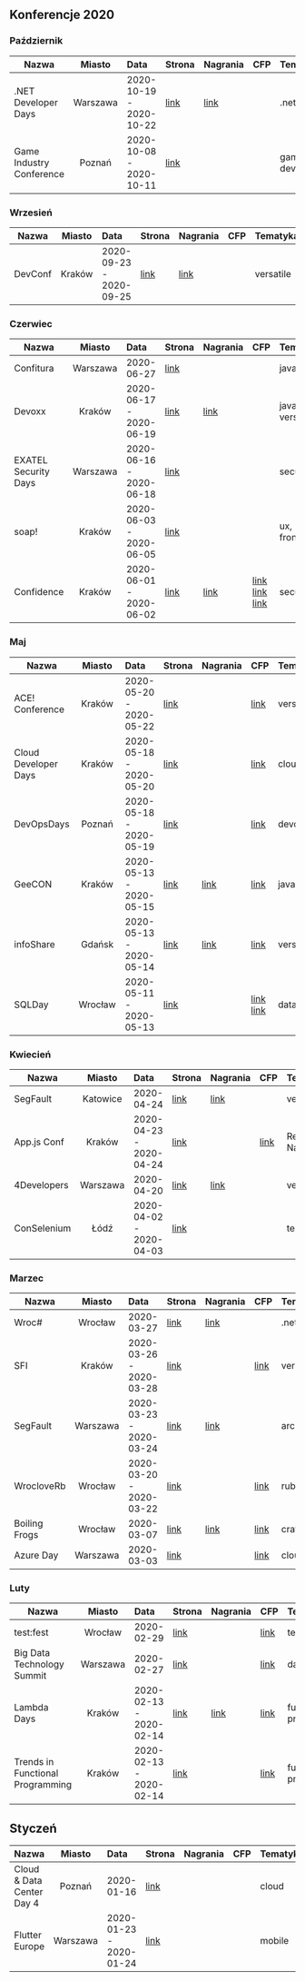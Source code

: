 ## Konferencje 2020

### Październik
| Nazwa | Miasto | Data | Strona | Nagrania | CFP | Tematyka | Warsztaty |
|----------|:-------------:|:------|:------|:------|:------|:------|:------|
| .NET Developer Days | Warszawa | 2020-10-19 - 2020-10-22 | [link](http://net.developerdays.pl/) | [link](https://www.youtube.com/channel/UC_oRRPZrYP4gZQOJOcuTyUw/videos) | | .net | TAK |
| Game Industry Conference | Poznań | 2020-10-08 - 2020-10-11 | [link](https://gic.gd/) | | | game development |

### Wrzesień
| Nazwa | Miasto | Data | Strona | Nagrania | CFP | Tematyka | Warsztaty |
|----------|:-------------:|:------|:------|:------|:------|:------|:------|
| DevConf | Kraków | 2020-09-23 - 2020-09-25 | [link](http://devconf.pl) | [link](https://www.youtube.com/channel/UCXp2tbIOcFe0WP1OaoREmWA/videos) | | versatile | TAK |

### Czerwiec

| Nazwa | Miasto | Data | Strona | Nagrania | CFP | Tematyka | Warsztaty |
|----------|:-------------:|:------|:------|:------|:------|:------|:------|
| Confitura | Warszawa | 2020-06-27 | [link](https://confitura.pl/) | | | java |
| Devoxx | Kraków | 2020-06-17 - 2020-06-19 | [link](http://devoxx.pl/) | [link](https://www.youtube.com/watch?v=5VFOYM6DlJc&list=PLRsbF2sD7JVqYR6LI7atNZFvVKyAC1lwH) | | java, versatile |
| EXATEL Security Days | Warszawa | 2020-06-16 - 2020-06-18 | [link](https://exatelsecuritydays.pl/) | | | security | TAK
| soap! | Kraków | 2020-06-03 - 2020-06-05 | [link](http://soapconf.com/) | | | ux, frontend |
| Confidence | Kraków | 2020-06-01 - 2020-06-02 | [link](https://confidence-conference.org/) | [link](https://www.youtube.com/user/PROIDEAconferences/playlists?sort=dd&shelf_id=8&view=50) | [link](https://confidence-conference.org/2020/call_for_papers_2020.html) [link](https://confidence-conference.org/2020/call_for_workshops_2020.html) [link](https://confidence-conference.org/2020/call_for_trainings_2020.html) | security | TAK |

### Maj

| Nazwa | Miasto | Data | Strona | Nagrania | CFP | Tematyka | Warsztaty |
|----------|:-------------:|:------|:------|:------|:------|:------|:------|
| ACE! Conference | Kraków | 2020-05-20 - 2020-05-22 | [link](https://www.aceconf.com) | | [link](https://www.aceconf.com/become-speaker) | versatile | |
| Cloud Developer Days | Kraków | 2020-05-18 - 2020-05-20 | [link](http://cloud.developerdays.pl/) | | [link](https://sessionize.com/cloud-developerdays-2020) | cloud | TAK
| DevOpsDays | Poznań | 2020-05-18 - 2020-05-19 | [link](https://devopsdays.org/events/2020-poznan/welcome/) ||[link](https://docs.google.com/forms/d/e/1FAIpQLSfska6caf3nExFOdXigiuhr4cWn8_VMBaEbMMFq0LrM7glAUA/viewform)|devops||
| GeeCON | Kraków | 2020-05-13 - 2020-05-15 | [link](https://geecon.org/) | [link](https://www.youtube.com/channel/UCVnJYdr91EZW8YvtMrxB1bg/videos) | [link](http://2020.geecon.org/cfp/) | java | |
| infoShare | Gdańsk | 2020-05-13 - 2020-05-14 | [link](https://infoshare.pl/)  | [link](https://www.youtube.com/user/infoSharePL/playlists) | [link](https://infoshare.pl/call-for-speakers/) | versatile | |
| SQLDay | Wrocław | 2020-05-11 - 2020-05-13 | [link](https://sqlday.pl/) | | [link](https://docs.google.com/forms/d/e/1FAIpQLSe9j2QdpGSdrxUq4UdXJkrde1-HnILrZiM6qmjdFq6tVkqABw/viewform) [link](https://docs.google.com/forms/d/e/1FAIpQLSfsUQkLm-yACw0wYOyVFn2_y68PIgq0GTsy6_qpbjm1qiMohw/viewform) | database | TAK |

### Kwiecień

| Nazwa | Miasto | Data | Strona | Nagrania | CFP | Tematyka | Warsztaty |
|----------|:-------------:|:------|:------|:------|:------|:------|:------|
| SegFault | Katowice | 2020-04-24 | [link](https://segfault.events/katowice2020/) | [link](https://www.youtube.com/channel/UCV38Do_3C5uVk3lWePkyxTA/videos) | | versatile | |
| App.js Conf | Kraków | 2020-04-23 - 2020-04-24 | [link](https://appjs.co/) | | [link](https://docs.google.com/forms/d/e/1FAIpQLSck40APTOMgd2hV6QV_s_DwBaONIj0eQHYYeaCoeIKyZfkF1Q/viewform) | React Native | |
| 4Developers | Warszawa | 2020-04-20 | [link](https://4developers.org.pl/) | [link](https://www.youtube.com/user/PROIDEAconferences/playlists?sort=dd&shelf_id=13&view=50) | | versatile |
| ConSelenium | Łódź | 2020-04-02 - 2020-04-03 | [link](http://conselenium.pl/)||| testing | TAK |

### Marzec

| Nazwa | Miasto | Data | Strona | Nagrania | CFP | Tematyka | Warsztaty |
|----------|:-------------:|:------|:------|:------|:------|:------|:------|
| Wroc# | Wrocław | 2020-03-27 | [link](https://www.wrocsharp.com/)  | [link](https://www.youtube.com/channel/UCQBldPvCFyB7GECmEsXKBlw/videos) | | .net | |
| SFI | Kraków | 2020-03-26 - 2020-03-28 | [link](https://sfi.pl/) | |[link](https://twitter.com/sfikrakow/status/1201193221914804224) | versatile | |
| SegFault | Warszawa | 2020-03-23 - 2020-03-24 | [link](https://segfault.events/warszawa2020/) | [link](https://www.youtube.com/channel/UCV38Do_3C5uVk3lWePkyxTA/videos) | | architecture | TAK |
| WrocloveRb  | Wrocław | 2020-03-20 - 2020-03-22 | [link](https://wrocloverb.com/) | | [link](https://cfp-wrocloverb.herokuapp.com/) | ruby | |
| Boiling Frogs | Wrocław | 2020-03-07 | [link](https://2020.boilingfrogs.pl/) | [link](https://www.youtube.com/channel/UCgUfIjfLvWmARsQ-d5gPzrw/videos) | [link](https://2020.boilingfrogs.pl/#cfp) | craftsmanship | |
| Azure Day | Warszawa | 2020-03-03 | [link](https://azureday.pro/) | | [link](https://forms.microsoft.com/Pages/ResponsePage.aspx?id=Gbdpq3Nn5EGlr_ruzER8CRXGk1gk1S9EtzXyd0zvPNFUOURVRTNHNThNS1dON1NMME1PMEg2S1VYVS4u) | cloud | |

### Luty

| Nazwa | Miasto | Data | Strona | Nagrania | CFP | Tematyka | Warsztaty |
|----------|:-------------:|:------|:------|:------|:------|:------|:------|
| test:fest | Wrocław | 2020-02-29 | [link](http://testfest.pl/) | | [link](https://docs.google.com/forms/d/e/1FAIpQLScVpuJ6Xeych66y5EVhJuLHgB7hW4vWOeFzjeYGSOa6yunZCg/viewform) | testing | |
| Big Data Technology Summit | Warszawa | 2020-02-27 | [link](https://bigdatatechwarsaw.eu/) | | [link](https://bigdatatechwarsaw.eu/cfp/) | database | |
| Lambda Days | Kraków | 2020-02-13 - 2020-02-14 | [link](http://www.lambdadays.org/) | [link](https://www.youtube.com/watch?v=RCU5WQDT8_8&list=PLWbHc_FXPo2jaxwnNB7KFEV7HYA0qHVxl) | [link](https://eventil.com/events/lambda-days-2020/cfp) | functional-programming | |
| Trends in Functional Programming | Kraków | 2020-02-13 - 2020-02-14 | [link](http://www.cse.chalmers.se/~rjmh/tfp/) | | [link](http://www.cse.chalmers.se/~rjmh/tfp/cfp.htm) | functional-programming | |

## Styczeń
| Nazwa | Miasto | Data | Strona | Nagrania | CFP | Tematyka | Warsztaty |
|----------|:-------------:|:------|:------|:------|:------|:------|:------|
| Cloud & Data Center Day 4 | Poznań | 2020-01-16 | [link](http://clouddatacenterday.pl/) | | | cloud  | |
| Flutter Europe | Warszawa | 2020-01-23 - 2020-01-24 | [link](https://fluttereurope.dev/) | | | mobile  | |
